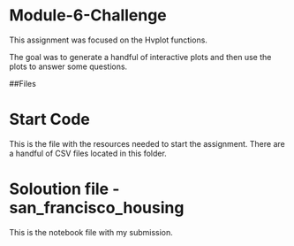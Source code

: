 # Module-6-Challenge

This assignment was focused on the Hvplot functions.

The goal was to generate a handful of interactive plots and then use the plots to answer some questions.


##Files
# Start Code
This is the file with the resources needed to start the assignment. There are a handful of CSV files located in this folder. 

# Soloution file - san_francisco_housing

This is the notebook file with my submission.

